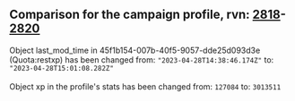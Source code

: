 ## Comparison for the campaign profile, rvn: [2818](https://github.com/PRO100KatYT/FortniteProfileRevisions/tree/main/profiles/campaign/2818%20campaign.json)-[2820](https://github.com/PRO100KatYT/FortniteProfileRevisions/tree/main/profiles/campaign/2820%20campaign.json)

Object last_mod_time in 45f1b154-007b-40f5-9057-dde25d093d3e (Quota:restxp) has been changed from: `"2023-04-28T14:38:46.174Z"` to: `"2023-04-28T15:01:08.282Z"`
<br><br>
Object xp in the profile's stats has been changed from: `127084` to: `3013511`
<br><br>
